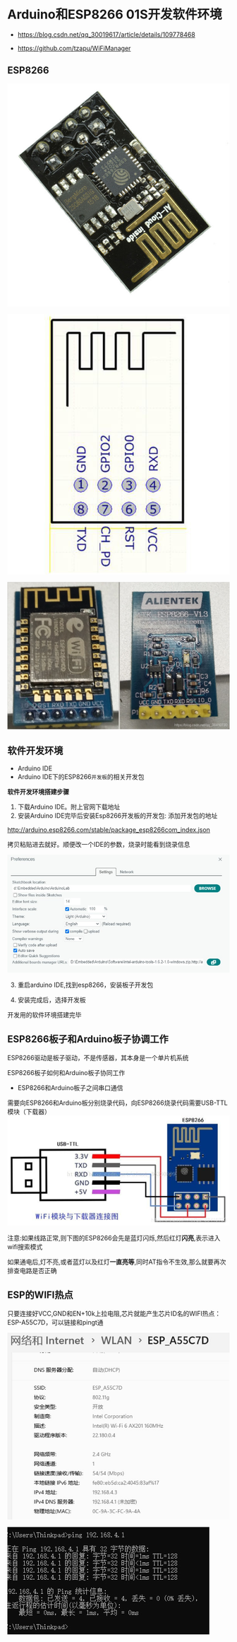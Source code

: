 # Arduino和ESP8266 01S开发软件环境

* https://blog.csdn.net/qq_30019617/article/details/109778468

* https://github.com/tzapu/WiFiManager

## ESP8266

![](img/ESP8266.jpg)

![](img/esp8266_pins.jpg)

![](img/esp8266_pins_2.jpg)

## 软件开发环境

* Arduino IDE
* Arduino IDE下的ESP8266`开发板`的相关开发包

**软件开发环境搭建步骤**

1. 下载Arduino IDE。附上官网下载地址
2. 安装Arduino IDE完毕后安装Esp8266开发板的开发包: 添加开发包的地址

http://arduino.esp8266.com/stable/package_esp8266com_index.json

拷贝粘贴进去就好。顺便改一个IDE的参数，烧录时能看到烧录信息

![](img/ESP8266_boards_manager.jpg)

3. 重启arduino IDE,找到esp8266，安装板子开发包

4. 安装完成后，选择开发板

开发用的软件环境搭建完毕

## ESP8266板子和Arduino板子协调工作

ESP8266驱动是板子驱动，不是传感器，其本身是一个单片机系统

ESP8266板子如何和Arduino板子协同工作

* ESP8266和Arduino板子之间串口通信

需要向ESP8266和Arduino板分别烧录代码，向ESP8266烧录代码需要USB-TTL模块（下载器）
![](img/esp8266_pins_1.jpg)

注意:如果线路正常,则下图的ESP8266会先是蓝灯闪烁,然后红灯**闪亮**,表示进入wifi搜索模式

如果通电后,灯不亮,或者蓝灯以及红灯**一直亮等**,同时AT指令不生效,那么就要再次排查电路是否正确

## ESP的WIFI热点

只要连接好VCC,GND和EN+10k上拉电阻,芯片就能产生芯片ID名的WIFI热点：ESP-A55C7D，可以链接和pingt通

![](img/wifispot_1.jpg)

![](img/wifispot.jpg)


